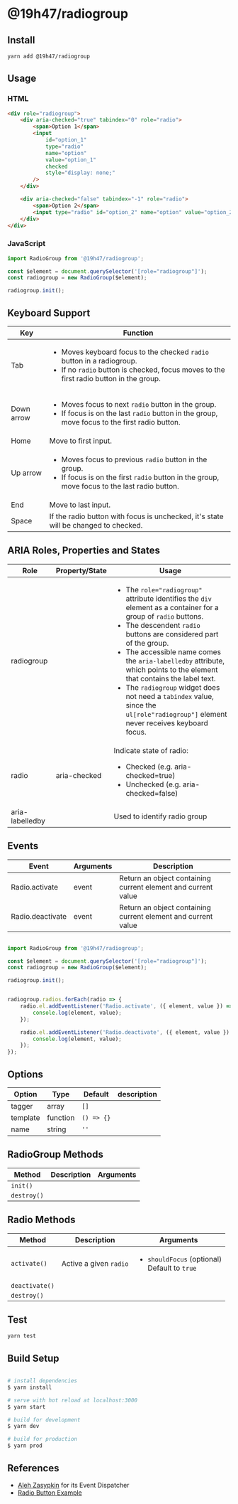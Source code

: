 # @19h47/radiogroup

## Install

```bash
yarn add @19h47/radiogroup
```

## Usage

### HTML

```html
<div role="radiogroup">
	<div aria-checked="true" tabindex="0" role="radio">
		<span>Option 1</span>
		<input
			id="option_1"
			type="radio"
			name="option"
			value="option_1"
			checked
			style="display: none;"
		/>
	</div>

	<div aria-checked="false" tabindex="-1" role="radio">
		<span>Option 2</span>
		<input type="radio" id="option_2" name="option" value="option_2" style="display: none;" />
	</div>
</div>
```

### JavaScript

```javascript
import RadioGroup from '@19h47/radiogroup';

const $element = document.querySelector('[role="radiogroup"]');
const radiogroup = new RadioGroup($element);

radiogroup.init();
```

## Keyboard Support

| Key        | Function                                                                                                                                                                           |
| ---------- | ---------------------------------------------------------------------------------------------------------------------------------------------------------------------------------- |
| Tab        | <ul><li>Moves keyboard focus to the checked `radio` button in a radiogroup.</li><li>If no `radio` button is checked, focus moves to the first radio button in the group.</li></ul> |
| Down arrow | <ul><li>Moves focus to next `radio` button in the group.</li><li>If focus is on the last `radio` button in the group, move focus to the first radio button.</li></ul>              |
| Home       | Move to first input.                                                                                                                                                               |
| Up arrow   | <ul><li>Moves focus to previous `radio` button in the group.</li><li>If focus is on the first `radio` button in the group, move focus to the last radio button.</li></ul>          |
| End        | Move to last input.                                                                                                                                                                |
| Space      | If the radio button with focus is unchecked, it's state will be changed to checked.                                                                                                |

## ARIA Roles, Properties and States

| Role            | Property/State | Usage                                                                                                                                                                                                                                                                                                                                                                                                                                                                           |
| --------------- | -------------- | ------------------------------------------------------------------------------------------------------------------------------------------------------------------------------------------------------------------------------------------------------------------------------------------------------------------------------------------------------------------------------------------------------------------------------------------------------------------------------- |
| radiogroup      |                | <ul><li>The `role="radiogroup"` attribute identifies the `div` element as a container for a group of `radio` buttons.</li><li>The descendent `radio` buttons are considered part of the group.</li><li>The accessible name comes the `aria-labelledby` attribute, which points to the element that contains the label text.</li><li>The `radiogroup` widget does not need a `tabindex` value, since the `ul[role"radiogroup"]` element never receives keyboard focus.</li></ul> |
| radio           | aria-checked   | Indicate state of radio:<br><ul><li>Checked (e.g. aria-checked=true)</li><li>Unchecked (e.g. aria-checked=false)</li></ul>                                                                                                                                                                                                                                                                                                                                                      |
| aria-labelledby |                | Used to identify radio group                                                                                                                                                                                                                                                                                                                                                                                                                                                    |

## Events

| Event            | Arguments | Description                                                   |
| ---------------- | --------- | ------------------------------------------------------------- |
| Radio.activate   | event     | Return an object containing current element and current value |
| Radio.deactivate | event     | Return an object containing current element and current value |

```javascript

import RadioGroup from '@19h47/radiogroup';

const $element = document.querySelector('[role="radiogroup"]');
const radiogroup = new RadioGroup($element);

radiogroup.init();


radiogroup.radios.forEach(radio => {
	radio.el.addEventListener('Radio.activate', ({ element, value }) => {
		console.log(element, value);
	});

	radio.el.addEventListener('Radio.deactivate', ({ element, value }) => {
		console.log(element, value);
	});
});

```

## Options

| Option   | Type     | Default    | description |
| -------- | -------- | ---------- | ----------- |
| tagger   | array    | `[]`       |             |
| template | function | `() => {}` |             |
| name     | string   | `''`       |             |

## RadioGroup Methods

| Method      | Description | Arguments |
| ----------- | ----------- | --------- |
| `init()`    |             |           |
| `destroy()` |             |           |

## Radio Methods

| Method         | Description            | Arguments                                                   |
| -------------- | ---------------------- | ----------------------------------------------------------- |
| `activate()`   | Active a given `radio` | <ul><li>`shouldFocus` (optional)</li>Default to `true`</ul> |
| `deactivate()` |                        |                                                             |
| `destroy()`    |                        |                                                             |

## Test

```bash
yarn test
```

## Build Setup

```bash

# install dependencies
$ yarn install

# serve with hot reload at localhost:3000
$ yarn start

# build for development
$ yarn dev

# build for production
$ yarn prod

```

## References

-   [Aleh Zasypkin](https://github.com/azasypkin/event-dispatcher) for its Event Dispatcher
-   [Radio Button Example](https://www.w3.org/TR/2017/WD-wai-aria-practices-1.1-20170628/examples/radio/radio-1/radio-1.html)
